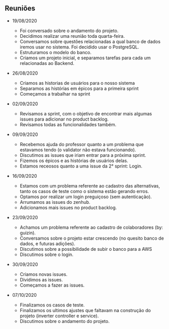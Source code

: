 ﻿
<!-- MEETINGS -->
## Reuniões

* 19/08/2020
   - Foi conversado sobre o andamento do projeto.
   - Decidimos realizar uma reunião toda quarta-feira.
   - Conversamos sobre questões relacionadas a qual banco de dados iremos usar no sistema. Foi decidido usar o PostgreSQL.
   - Estruturamos o modelo do banco.
   - Criamos um projeto inicial, e separamos tarefas para cada um relacionadas ao Backend.


* 26/08/2020
   - Criamos as historias de usuários para o nosso sistema
   - Separamos as histórias em épicos para a primeira sprint
   - Começamos a trabalhar na sprint

* 02/09/2020
   - Revisamos a sprint, com o objetivo de encontrar mais algumas issues para adicionar no product backlog.
   - Revisamos todas as funcionalidades também.
   
* 09/09/2020
   - Recebemos ajuda do professor quanto a um problema que estavamos tendo (o validator não estava funcionando).
   - Discutimos as issues que iriam entrar para a próxima sprint.
   - Fizemos os épicos e as histórias de usuários delas.
   - Estamos receosos quanto a uma issue da 2° sprint: Login.
   
* 16/09/2020
   - Estamos com um problema referente ao cadastro das alternativas, tanto os casos de teste como o sistema estão gerando erros.
   - Optamos por realizar um login preguiçoso (sem autenticação).
   - Arrumamos as issues do zenhub.
   - Adicionamos mais issues no product backlog.
   
* 23/09/2020
   - Achamos um problema referente ao cadastro de colaboradores (by: guizin).
   - Conversamos sobre o projeto estar crescendo (no quesito banco de dados, e futuras adições).
   - Discutimos sobre a possibilidade de subir o banco para a AWS
   - Discutimos sobre o login.
   
* 30/09/2020
   - Criamos novas issues.
   - Dividimos as issues.
   - Começamos a fazer as issues.

* 07/10/2020
   - Finalizamos os casos de teste.
   - Finalizamos os ultimos ajustes que faltavam na construção do projeto (inverter controller e service).
   - Discutimos sobre o andamento do projeto.